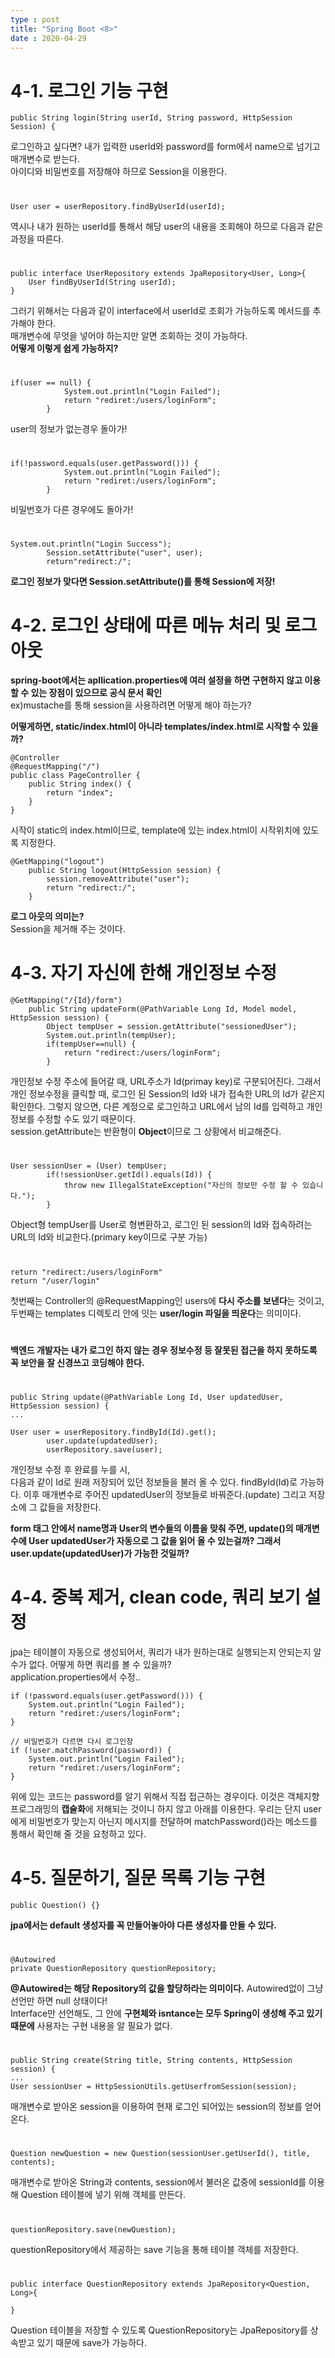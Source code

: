 ```yaml
---
type : post
title: "Spring Boot <8>"
date : 2020-04-29
---
```


# 4-1. 로그인 기능 구현

```
public String login(String userId, String password, HttpSession Session) {
```
로그인하고 싶다면? 내가 입력한 userId와 password를 form에서 name으로 넘기고 매개변수로 받는다.   
아이디와 비밀번호를 저장해야 하므로 Session을 이용한다.
#
```
User user = userRepository.findByUserId(userId);
```
역시나 내가 원하는 userId를 통해서 해당 user의 내용을 조회해야 하므로 다음과 같은 과정을 따른다.
#
```
public interface UserRepository extends JpaRepository<User, Long>{
	User findByUserId(String userId);
}
```
그러기 위해서는 다음과 같이 interface에서 userId로 조회가 가능하도록 메서드를 추가해야 한다.   
매개변수에 무엇을 넣어야 하는지만 알면 조회하는 것이 가능하다.   
**어떻게 이렇게 쉽게 가능하지?**

#
```
if(user == null) {
			System.out.println("Login Failed");
			return "rediret:/users/loginForm";
		}
```
user의 정보가 없는경우 돌아가!
#
```
if(!password.equals(user.getPassword())) {
			System.out.println("Login Failed");
			return "rediret:/users/loginForm";
		}
```
비밀번호가 다른 경우에도 돌아가!
#
```
System.out.println("Login Success");
		Session.setAttribute("user", user);
		return"redirect:/";
```
**로그인 정보가 맞다면 Session.setAttribute()를 통해 Session에 저장!**
#

# 4-2. 로그인 상태에 따른 메뉴 처리 및 로그아웃

**spring-boot에서는 apllication.properties에 여러 설정을 하면 구현하지 않고 이용할 수 있는 장점이 있으므로 공식 문서 확인**   
ex)mustache를 통해 session을 사용하려면 어떻게 해야 하는가?   

**어떻게하면, static/index.html이 아니라 templates/index.html로 시작할 수 있을까?**

```
@Controller
@RequestMapping("/")
public class PageController {
	public String index() {
		return "index";
	}
}
```
시작이 static의 index.html이므로, template에 있는 index.html이 시작위치에 있도록 지정한다.

```
@GetMapping("logout")
	public String logout(HttpSession session) {
		session.removeAttribute("user");
		return "redirect:/";
	}
```
**로그 아웃의 의미는?**   
Session을 제거해 주는 것이다.
#

# 4-3. 자기 자신에 한해 개인정보 수정
```
@GetMapping("/{Id}/form")
	public String updateForm(@PathVariable Long Id, Model model, HttpSession session) {
		Object tempUser = session.getAttribute("sessionedUser");
		System.out.println(tempUser);
		if(tempUser==null) {
			return "redirect:/users/loginForm";
		}
```   
개인정보 수정 주소에 들어갈 때, URL주소가 Id(primay key)로 구분되어진다. 그래서 개인 정보수정을 클릭할 때, 로그인 된 Session의 Id와 내가 접속한 URL의 Id가 같은지 확인한다. 그렇지 않으면, 다른 계정으로 로그인하고 URL에서 남의 Id를 입력하고 개인정보를 수정할 수도 있기 때문이다.   
session.getAttribute는 반환형이 **Object**이므로 그 상황에서 비교해준다.
#
```
User sessionUser = (User) tempUser;
		if(!sessionUser.getId().equals(Id)) {
			throw new IllegalStateException("자신의 정보만 수정 할 수 있습니다.");
		}
```
Object형 tempUser를 User로 형변환하고, 로그인 된 session의 Id와 접속하려는 URL의 Id와 비교한다.(primary key이므로 구분 가능)
#

```
return "redirect:/users/loginForm"      
return "/user/login"
```
첫번째는 Controller의 @RequestMapping인 users에 **다시 주소를 보낸다**는 것이고,   
두번째는 templates 디렉토리 안에 잇는 **user/login 파일을 띄운다**는 의미이다.   
#

**백엔드 개발자는 내가 로그인 하지 않는 경우 정보수정 등 잘못된 접근을 하지 못하도록 꼭 보안을 잘 신경쓰고 코딩해야 한다.**   
#

```
public String update(@PathVariable Long Id, User updatedUser, HttpSession session) {
...   

User user = userRepository.findById(Id).get();
		user.update(updatedUser);
		userRepository.save(user);
```
개인정보 수정 후 완료를 누를 시,   
다음과 같이 Id로 원래 저장되어 있던 정보들을 불러 올 수 있다. findById(Id)로 가능하다. 이후 매개변수로 주어진 updatedUser의 정보들로 바꿔준다.(update)  그리고 저장소에 그 값들을 저장한다. 

**form 태그 안에서 name명과 User의 변수들의 이름을 맞춰 주면, update()의 매개변수에 User updatedUser가 자동으로 그 값을 읽어 올 수 있는걸까? 그래서 user.update(updatedUser)가 가능한 것일까?** 

# 4-4. 중복 제거, clean code, 쿼리 보기 설정

jpa는 테이블이 자동으로 생성되어서, 쿼리가 내가 원하는대로 실행되는지 안되는지 알 수가 없다. 어떻게 하면 쿼리를 볼 수 있을까?   
application.properties에서 수정..   
```
if (!password.equals(user.getPassword())) {
	System.out.println("Login Failed");
	return "rediret:/users/loginForm";
}
		
// 비밀번호가 다르면 다시 로그인창
if (!user.matchPassword(password)) {
	System.out.println("Login Failed");
	return "rediret:/users/loginForm";
}
```
위에 있는 코드는 password를 알기 위해서 직접 접근하는 경우이다. 이것은 객체지향프로그래밍의 **캡슐화**에 저해되는 것이니 하지 않고 아래를 이용한다. 우리는 단지 user에게 비밀번호가 맞는지 아닌지 메시지를 전달하며 matchPassword()라는 메소드를 통해서 확인해 줄 것을 요청하고 있다. 
#

# 4-5. 질문하기, 질문 목록 기능 구현

```
public Question() {}
```
**jpa에서는 default 생성자를 꼭 만들어놓아야 다른 생성자를 만들 수 있다.**
#

```
@Autowired
private QuestionRepository questionRepository;
```
**@Autowired는 해당 Repository의 값을 할당하라는 의미이다.** Autowired없이 그냥 선언만 하면 null 상태이다!   
Interface만 선언해도, 그 안에 **구현체와 isntance는 모두 Spring이 생성해 주고 있기 때문에** 사용자는 구현 내용을 알 필요가 없다.
#

```
public String create(String title, String contents, HttpSession session) {
...
User sessionUser = HttpSessionUtils.getUserfromSession(session);
```
매개변수로 받아온 session을 이용하여 현재 로그인 되어있는 session의 정보를 얻어온다.
#
```
Question newQuestion = new Question(sessionUser.getUserId(), title, contents);
```
매개변수로 받아온 String과 contents, session에서 불러온 값중에 sessionId를 이용해 Question 테이블에 넣기 위해 객체를 만든다.
#
```
questionRepository.save(newQuestion);
```
questionRepository에서 제공하는 save 기능을 통해 테이블 객체를 저장한다.
#
```
public interface QuestionRepository extends JpaRepository<Question, Long>{

}
```
Question 테이블을 저장할 수 있도록 QuestionRepository는 JpaRepository를 상속받고 있기 때문에 save가 가능하다.


